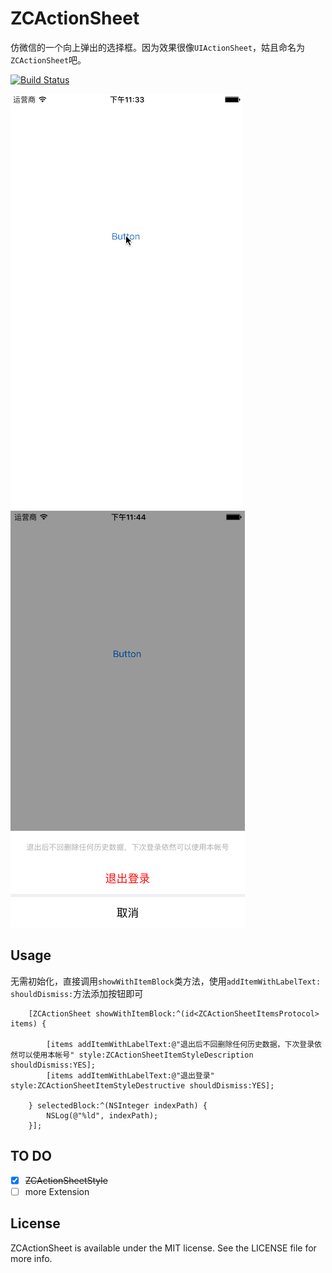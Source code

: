 # ZCActionSheet
仿微信的一个向上弹出的选择框。因为效果很像`UIActionSheet`，姑且命名为`ZCActionSheet`吧。

[![Build Status](https://travis-ci.org/zcill/ZCActionSheet.svg?branch=master)](https://travis-ci.org/zcill/ZCActionSheet)

![ZCActionSheetTest](https://github.com/zcill/ZCActionSheet/blob/master/ScreenShots%2FZCActionSheetTest.gif)
![ZCActionSheetShot](https://github.com/zcill/ZCActionSheet/blob/master/ScreenShots%2FZCActionSheetShot.png)

## Usage
无需初始化，直接调用`showWithItemBlock`类方法，使用`addItemWithLabelText: shouldDismiss:`方法添加按钮即可

```
    [ZCActionSheet showWithItemBlock:^(id<ZCActionSheetItemsProtocol> items) {
        
        [items addItemWithLabelText:@"退出后不回删除任何历史数据，下次登录依然可以使用本帐号" style:ZCActionSheetItemStyleDescription shouldDismiss:YES];
        [items addItemWithLabelText:@"退出登录" style:ZCActionSheetItemStyleDestructive shouldDismiss:YES];
        
    } selectedBlock:^(NSInteger indexPath) {
        NSLog(@"%ld", indexPath);
    }];
```

## TO DO
- [x] ~~ZCActionSheetStyle~~
- [ ] more Extension

## License

ZCActionSheet is available under the MIT license. See the LICENSE file for more info.